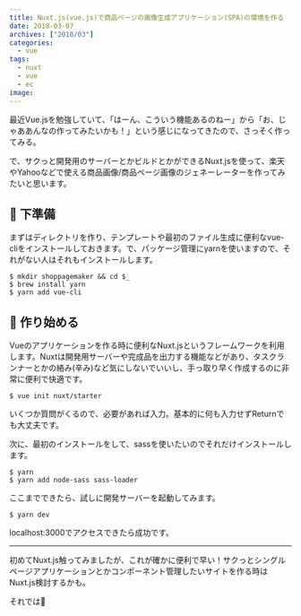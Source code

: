 ```yaml
---
title: Nuxt.js(vue.js)で商品ページの画像生成アプリケーション(SPA)の環境を作る
date: 2018-03-07
archives: ["2018/03"]
categories:
  - vue
tags:
  - nuxt
  - vue
  - ec
image: 
---
```

最近Vue.jsを勉強していて、「はーん、こういう機能あるのねー」から「お、じゃああんなの作ってみたいかも！」という感じになってきたので、さっそく作ってみる。

<!--more-->

で、サクっと開発用のサーバーとかビルドとかができるNuxt.jsを使って、楽天やYahooなどで使える商品画像/商品ページ画像のジェネーレーターを作ってみたいと思います。

## 🔪 下準備

まずはディレクトリを作り、テンプレートや最初のファイル生成に便利なvue-cliをインストールしておきます。で、パッケージ管理にyarnを使いますので、それがない人はそれもインストールします。

```
$ mkdir shoppagemaker && cd $_
$ brew install yarn
$ yarn add vue-cli
```

## 🍲 作り始める

Vueのアプリケーションを作る時に便利なNuxt.jsというフレームワークを利用します。Nuxtは開発用サーバーや完成品を出力する機能などがあり、タスクランナーとかの絡み(辛み)など気にしないでいいし、手っ取り早く作成するのに非常に便利で快適です。

```
$ vue init nuxt/starter
```

いくつか質問がくるので、必要があれば入力。基本的に何も入力せずReturnでも大丈夫です。

次に、最初のインストールをして、sassを使いたいのでそれだけインストールします。

```
$ yarn
$ yarn add node-sass sass-loader
```

ここまでできたら、試しに開発サーバーを起動してみます。

```
$ yarn dev
```

localhost:3000でアクセスできたら成功です。

---

初めてNuxt.js触ってみましたが、これが確かに便利で早い！サクっとシングルページアプリケーションとかコンポーネント管理したいサイトを作る時はNuxt.js検討するかも。

それでは👋
